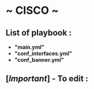 # ~ CISCO ~ 

## List of playbook :
- **"main.yml"**
- **"conf_interfaces.yml"**
- **"conf_banner.yml"**

## [*Important*] - To edit :

